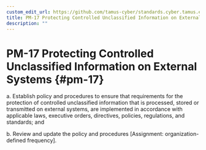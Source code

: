 ```yaml
---
custom_edit_url: https://github.com/tamus-cyber/standards.cyber.tamus.edu/tree/main/content/tamus.edu/TAMUS_profile.xml
title: PM-17 Protecting Controlled Unclassified Information on External Systems
description: ""
---
```


# PM-17 Protecting Controlled Unclassified Information on External Systems {#pm-17}

a. Establish policy and procedures to ensure that requirements for the protection of controlled unclassified information that is processed, stored or transmitted on external systems, are implemented in accordance with applicable laws, executive orders, directives, policies, regulations, and standards; and

b. Review and update the policy and procedures [Assignment: organization-defined frequency].

